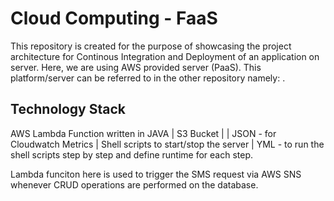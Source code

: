 # Cloud Computing - FaaS
This repository is created for the purpose of showcasing the project architecture for Continous Integration and Deployment of an application on server. Here, we are using AWS provided server (PaaS). This platform/server can be referred to in the other repository namely: .

## Technology Stack

AWS Lambda Function written in JAVA | 
S3 Bucket | 
 | JSON - for Cloudwatch Metrics
 | Shell scripts to start/stop the server
 | YML - to run the shell scripts step by step and define runtime for each step.

Lambda funciton here is used to trigger the SMS request via AWS SNS whenever CRUD operations are performed on the database.

